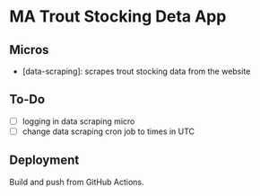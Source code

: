 # MA Trout Stocking Deta App

## Micros

- [data-scraping]: scrapes trout stocking data from the website

## To-Do

- [ ] logging in data scraping micro
- [ ] change data scraping cron job to times in UTC

## Deployment

Build and push from GitHub Actions.
